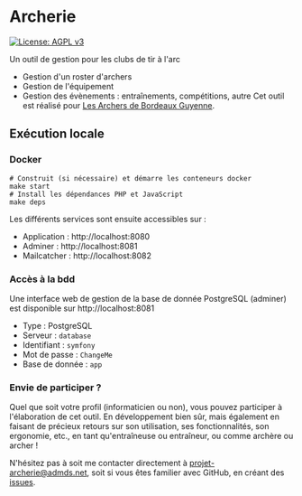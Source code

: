 # Archerie
[![License: AGPL v3](https://img.shields.io/badge/License-AGPL%20v3-blue.svg)](http://www.gnu.org/licenses/agpl-3.0)

Un outil de gestion pour les clubs de tir à l'arc

- Gestion d'un roster d'archers
- Gestion de l'équipement
- Gestion des évènements : entraînements, compétitions, autre
Cet outil est réalisé pour [Les Archers de Bordeaux Guyenne](https://archersdebordeaux-guyenne.com).

## Exécution locale

### Docker

```shell
# Construit (si nécessaire) et démarre les conteneurs docker
make start
# Install les dépendances PHP et JavaScript
make deps
```

Les différents services sont ensuite accessibles sur :

- Application : http://localhost:8080
- Adminer : http://localhost:8081
- Mailcatcher : http://localhost:8082

### Accès à la bdd

Une interface web de gestion de la base de donnée PostgreSQL (adminer) est disponible sur http://localhost:8081

- Type : PostgreSQL
- Serveur : `database`
- Identifiant : `symfony`
- Mot de passe : `ChangeMe`
- Base de donnée : `app`

### Envie de participer ?

Quel que soit votre profil (informaticien ou non), vous pouvez participer à l'élaboration de cet outil.
En développement bien sûr, mais également en faisant de précieux retours sur son utilisation, ses fonctionnalités,
son ergonomie, etc., en tant qu'entraîneuse ou entraîneur, ou comme archère ou archer !

N'hésitez pas à soit me contacter directement à [projet-archerie@admds.net](mailto:projet-archerie@admds.net), soit
si vous êtes familier avec GitHub, en créant des [issues](https://github.com/dehy/archerie/issues).